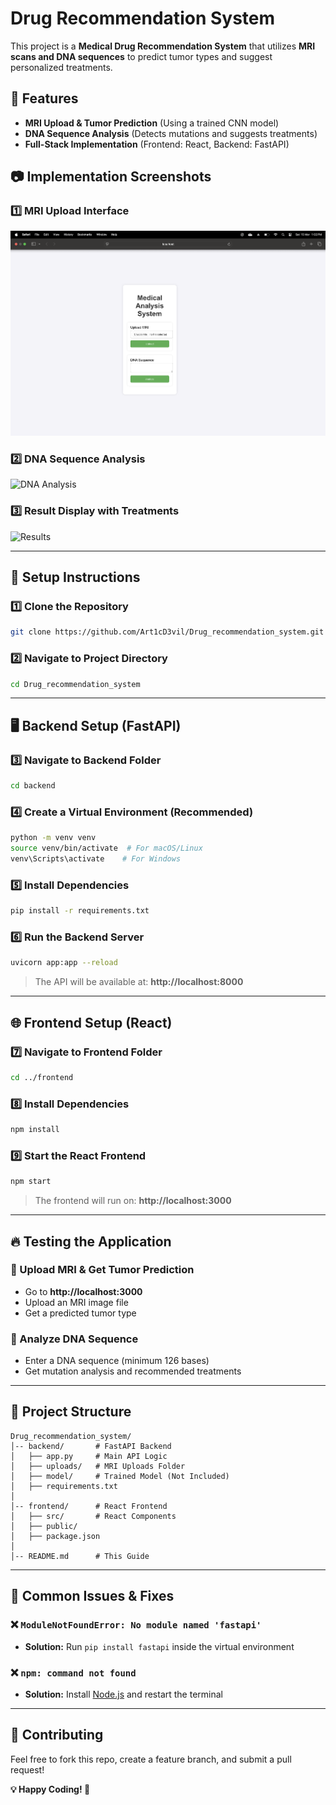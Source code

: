 # Drug Recommendation System

This project is a **Medical Drug Recommendation System** that utilizes **MRI scans and DNA sequences** to predict tumor types and suggest personalized treatments.

## 📌 Features
- **MRI Upload & Tumor Prediction** (Using a trained CNN model)
- **DNA Sequence Analysis** (Detects mutations and suggests treatments)
- **Full-Stack Implementation** (Frontend: React, Backend: FastAPI)

  
## 📷 Implementation Screenshots

### **1️⃣ MRI Upload Interface**
![MRI Upload](mri_upload.png)

### **2️⃣ DNA Sequence Analysis**
![DNA Analysis](images/dna_analysis.png)

### **3️⃣ Result Display with Treatments**
![Results](images/result_display.png)

---

## 🚀 Setup Instructions

### **1️⃣ Clone the Repository**
```bash
git clone https://github.com/Art1cD3vil/Drug_recommendation_system.git
```

### **2️⃣ Navigate to Project Directory**
```bash
cd Drug_recommendation_system
```

---

## 🖥️ **Backend Setup (FastAPI)**

### **3️⃣ Navigate to Backend Folder**
```bash
cd backend
```

### **4️⃣ Create a Virtual Environment** (Recommended)
```bash
python -m venv venv
source venv/bin/activate  # For macOS/Linux
venv\Scripts\activate    # For Windows
```

### **5️⃣ Install Dependencies**
```bash
pip install -r requirements.txt
```

### **6️⃣ Run the Backend Server**
```bash
uvicorn app:app --reload
```
> The API will be available at: **http://localhost:8000**

---

## 🌐 **Frontend Setup (React)**

### **7️⃣ Navigate to Frontend Folder**
```bash
cd ../frontend
```

### **8️⃣ Install Dependencies**
```bash
npm install
```

### **9️⃣ Start the React Frontend**
```bash
npm start
```
> The frontend will run on: **http://localhost:3000**

---

## 🔥 **Testing the Application**

### **🔹 Upload MRI & Get Tumor Prediction**
- Go to **http://localhost:3000**
- Upload an MRI image file
- Get a predicted tumor type

### **🔹 Analyze DNA Sequence**
- Enter a DNA sequence (minimum 126 bases)
- Get mutation analysis and recommended treatments

---

## 📂 **Project Structure**
```
Drug_recommendation_system/
│-- backend/       # FastAPI Backend
│   ├── app.py     # Main API Logic
│   ├── uploads/   # MRI Uploads Folder
│   ├── model/     # Trained Model (Not Included)
│   ├── requirements.txt
│
│-- frontend/      # React Frontend
│   ├── src/       # React Components
│   ├── public/
│   ├── package.json
│
│-- README.md      # This Guide
```

---

## 🔧 **Common Issues & Fixes**

### ❌ `ModuleNotFoundError: No module named 'fastapi'`
- **Solution:** Run `pip install fastapi` inside the virtual environment

### ❌ `npm: command not found`
- **Solution:** Install [Node.js](https://nodejs.org/) and restart the terminal

---

## 📌 **Contributing**
Feel free to fork this repo, create a feature branch, and submit a pull request!

**💡 Happy Coding! 🚀**

